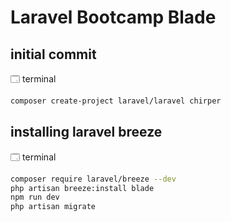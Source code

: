 # Laravel Bootcamp Blade

## initial commit

🗔 terminal

``` bash
composer create-project laravel/laravel chirper
```

## installing laravel breeze

🗔 terminal

``` bash
composer require laravel/breeze --dev
php artisan breeze:install blade
npm run dev
php artisan migrate
```

